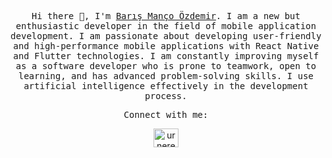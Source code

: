 <p align="center"><samp >Hi there 👋, I'm <a href="https://www.urnere.dev/" target="_blank">Barış Manço Özdemir</a>. I am a new but enthusiastic developer in the field of mobile application development. I am passionate about developing user-friendly and high-performance mobile applications with React Native and Flutter technologies. I am constantly improving myself as a software developer who is prone to teamwork, open to learning, and has advanced problem-solving skills. I use artificial intelligence effectively in the development process.</samp></p>

<p align="center"><samp>Connect with me:</samp></p>
<p align="center">
<a href="https://linkedin.com/in/urnere" target="blank"><img align="center" src="https://raw.githubusercontent.com/rahuldkjain/github-profile-readme-generator/master/src/images/icons/Social/linked-in-alt.svg" alt="urnere" height="30" width="40" /></a>

</p>

